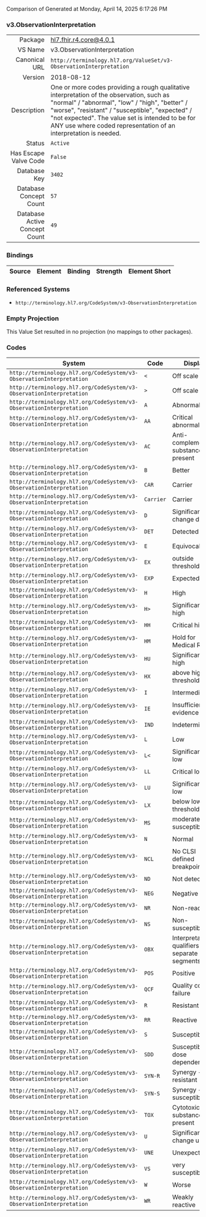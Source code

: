 Comparison of 
Generated at Monday, April 14, 2025 6:17:26 PM

### v3.ObservationInterpretation

|      |     |
| ---: | --- |
| Package | hl7.fhir.r4.core@4.0.1 |
| VS Name | v3.ObservationInterpretation |
| Canonical URL | `http://terminology.hl7.org/ValueSet/v3-ObservationInterpretation` |
| Version | 2018-08-12 |
| Description | One or more codes providing a rough qualitative interpretation of the observation, such as "normal" / "abnormal", "low" / "high", "better" / "worse", "resistant" /  "susceptible", "expected" / "not expected". The value set is intended to be for ANY use where coded representation of an interpretation is needed. |
| Status | `Active` |
| Has Escape Valve Code | `False` |
| Database Key | `3402` |
| Database Concept Count | `57` |
| Database Active Concept Count | `49` |
### Bindings

| Source | Element | Binding | Strength | Element Short |
| ------ | ------- | ------- | -------- | ------------- |

### Referenced Systems

* `http://terminology.hl7.org/CodeSystem/v3-ObservationInterpretation`
### Empty Projection

This Value Set resulted in no projection (no mappings to other packages).

### Codes

| System | Code | Display |
| ------ | ---- | ------- |
| `http://terminology.hl7.org/CodeSystem/v3-ObservationInterpretation` | `<` | Off scale low |
| `http://terminology.hl7.org/CodeSystem/v3-ObservationInterpretation` | `>` | Off scale high |
| `http://terminology.hl7.org/CodeSystem/v3-ObservationInterpretation` | `A` | Abnormal |
| `http://terminology.hl7.org/CodeSystem/v3-ObservationInterpretation` | `AA` | Critical abnormal |
| `http://terminology.hl7.org/CodeSystem/v3-ObservationInterpretation` | `AC` | Anti-complementary substances present |
| `http://terminology.hl7.org/CodeSystem/v3-ObservationInterpretation` | `B` | Better |
| `http://terminology.hl7.org/CodeSystem/v3-ObservationInterpretation` | `CAR` | Carrier |
| `http://terminology.hl7.org/CodeSystem/v3-ObservationInterpretation` | `Carrier` | Carrier |
| `http://terminology.hl7.org/CodeSystem/v3-ObservationInterpretation` | `D` | Significant change down |
| `http://terminology.hl7.org/CodeSystem/v3-ObservationInterpretation` | `DET` | Detected |
| `http://terminology.hl7.org/CodeSystem/v3-ObservationInterpretation` | `E` | Equivocal |
| `http://terminology.hl7.org/CodeSystem/v3-ObservationInterpretation` | `EX` | outside threshold |
| `http://terminology.hl7.org/CodeSystem/v3-ObservationInterpretation` | `EXP` | Expected |
| `http://terminology.hl7.org/CodeSystem/v3-ObservationInterpretation` | `H` | High |
| `http://terminology.hl7.org/CodeSystem/v3-ObservationInterpretation` | `H>` | Significantly high |
| `http://terminology.hl7.org/CodeSystem/v3-ObservationInterpretation` | `HH` | Critical high |
| `http://terminology.hl7.org/CodeSystem/v3-ObservationInterpretation` | `HM` | Hold for Medical Review |
| `http://terminology.hl7.org/CodeSystem/v3-ObservationInterpretation` | `HU` | Significantly high |
| `http://terminology.hl7.org/CodeSystem/v3-ObservationInterpretation` | `HX` | above high threshold |
| `http://terminology.hl7.org/CodeSystem/v3-ObservationInterpretation` | `I` | Intermediate |
| `http://terminology.hl7.org/CodeSystem/v3-ObservationInterpretation` | `IE` | Insufficient evidence |
| `http://terminology.hl7.org/CodeSystem/v3-ObservationInterpretation` | `IND` | Indeterminate |
| `http://terminology.hl7.org/CodeSystem/v3-ObservationInterpretation` | `L` | Low |
| `http://terminology.hl7.org/CodeSystem/v3-ObservationInterpretation` | `L<` | Significantly low |
| `http://terminology.hl7.org/CodeSystem/v3-ObservationInterpretation` | `LL` | Critical low |
| `http://terminology.hl7.org/CodeSystem/v3-ObservationInterpretation` | `LU` | Significantly low |
| `http://terminology.hl7.org/CodeSystem/v3-ObservationInterpretation` | `LX` | below low threshold |
| `http://terminology.hl7.org/CodeSystem/v3-ObservationInterpretation` | `MS` | moderately susceptible |
| `http://terminology.hl7.org/CodeSystem/v3-ObservationInterpretation` | `N` | Normal |
| `http://terminology.hl7.org/CodeSystem/v3-ObservationInterpretation` | `NCL` | No CLSI defined breakpoint |
| `http://terminology.hl7.org/CodeSystem/v3-ObservationInterpretation` | `ND` | Not detected |
| `http://terminology.hl7.org/CodeSystem/v3-ObservationInterpretation` | `NEG` | Negative |
| `http://terminology.hl7.org/CodeSystem/v3-ObservationInterpretation` | `NR` | Non-reactive |
| `http://terminology.hl7.org/CodeSystem/v3-ObservationInterpretation` | `NS` | Non-susceptible |
| `http://terminology.hl7.org/CodeSystem/v3-ObservationInterpretation` | `OBX` | Interpretation qualifiers in separate OBX segments |
| `http://terminology.hl7.org/CodeSystem/v3-ObservationInterpretation` | `POS` | Positive |
| `http://terminology.hl7.org/CodeSystem/v3-ObservationInterpretation` | `QCF` | Quality control failure |
| `http://terminology.hl7.org/CodeSystem/v3-ObservationInterpretation` | `R` | Resistant |
| `http://terminology.hl7.org/CodeSystem/v3-ObservationInterpretation` | `RR` | Reactive |
| `http://terminology.hl7.org/CodeSystem/v3-ObservationInterpretation` | `S` | Susceptible |
| `http://terminology.hl7.org/CodeSystem/v3-ObservationInterpretation` | `SDD` | Susceptible-dose dependent |
| `http://terminology.hl7.org/CodeSystem/v3-ObservationInterpretation` | `SYN-R` | Synergy - resistant |
| `http://terminology.hl7.org/CodeSystem/v3-ObservationInterpretation` | `SYN-S` | Synergy - susceptible |
| `http://terminology.hl7.org/CodeSystem/v3-ObservationInterpretation` | `TOX` | Cytotoxic substance present |
| `http://terminology.hl7.org/CodeSystem/v3-ObservationInterpretation` | `U` | Significant change up |
| `http://terminology.hl7.org/CodeSystem/v3-ObservationInterpretation` | `UNE` | Unexpected |
| `http://terminology.hl7.org/CodeSystem/v3-ObservationInterpretation` | `VS` | very susceptible |
| `http://terminology.hl7.org/CodeSystem/v3-ObservationInterpretation` | `W` | Worse |
| `http://terminology.hl7.org/CodeSystem/v3-ObservationInterpretation` | `WR` | Weakly reactive |
